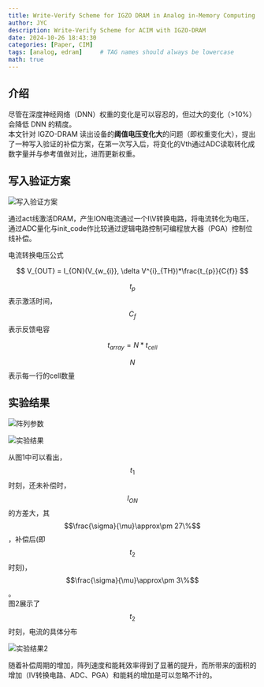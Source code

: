 ```yaml
---
title: Write-Verify Scheme for IGZO DRAM in Analog in-Memory Computing 
author: JYC
description: Write-Verify Scheme for ACIM with IGZO-DRAM
date: 2024-10-26 18:43:30 
categories: [Paper, CIM]
tags: [analog, edram]     # TAG names should always be lowercase
math: true  
--- 
```



## 介绍

尽管在深度神经网络（DNN）权重的变化是可以容忍的，但过大的变化（>10%）会降低 DNN 的精度。  
本文针对 IGZO-DRAM 读出设备的**阈值电压变化大**的问题（即权重变化大），提出了一种写入验证的补偿方案，在第一次写入后，将变化的Vth通过ADC读取转化成数字量并与参考值做对比，进而更新权重。

## 写入验证方案 

![写入验证方案](../assets/img/paper/Write-Verify%20Scheme%20for%20IGZO%20DRAM%20in%20Analog%20in-Memory%20Computing/图1.png "写入验证方案")

通过act线激活DRAM，产生ION电流通过一个I\V转换电路，将电流转化为电压，通过ADC量化与init_code作比较通过逻辑电路控制可编程放大器（PGA）控制位线补偿。 


电流转换电压公式  

$$
V_{OUT} = I_{ON}(V_{w_{i}}, \delta V^{i}_{TH})*\frac{t_{p}}{C{f}}
$$

$$t_{p}$$表示激活时间，$$C_{f}$$表示反馈电容  
  
$$
t_{array} = N*t_{cell}
$$  

$$N$$表示每一行的cell数量

## 实验结果

![阵列参数](../assets/img/paper/Write-Verify%20Scheme%20for%20IGZO%20DRAM%20in%20Analog%20in-Memory%20Computing/图4.png "阵列参数")

![实验结果](../assets/img/paper/Write-Verify%20Scheme%20for%20IGZO%20DRAM%20in%20Analog%20in-Memory%20Computing/图2.png "实验结果")

从图1中可以看出，$$t_{1}$$时刻，还未补偿时，$$I_{ON}$$的方差大，其$$\frac{\sigma}{\mu}\approx\pm 27\%$$，补偿后(即$$t_{2}$$时刻)，$$\frac{\sigma}{\mu}\approx\pm 3\%$$。  
图2展示了$$t_{2}$$时刻，电流的具体分布

![实验结果2](../assets/img/paper/Write-Verify%20Scheme%20for%20IGZO%20DRAM%20in%20Analog%20in-Memory%20Computing/图3.png "实验结果2")
  
随着补偿周期的增加，阵列速度和能耗效率得到了显著的提升，而所带来的面积的增加（IV转换电路、ADC、PGA）和能耗的增加是可以忽略不计的。  

